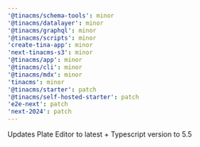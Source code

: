 ```yaml
---
'@tinacms/schema-tools': minor
'@tinacms/datalayer': minor
'@tinacms/graphql': minor
'@tinacms/scripts': minor
'create-tina-app': minor
'next-tinacms-s3': minor
'@tinacms/app': minor
'@tinacms/cli': minor
'@tinacms/mdx': minor
'tinacms': minor
'@tinacms/starter': patch
'@tinacms/self-hosted-starter': patch
'e2e-next': patch
'next-2024': patch
---
```


Updates Plate Editor to latest + Typescript version to 5.5
